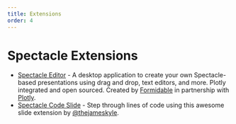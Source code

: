 ```yaml
---
title: Extensions
order: 4
---
```


<a name="third-party"></a>

# Spectacle Extensions

- [Spectacle Editor](https://www.formidable.com/open-source/spectacle-editor) - A desktop application to create your own Spectacle-based presentations using drag and drop, text editors, and more. Plotly integrated and open sourced. Created by [Formidable](https://www.formidable.com) in partnership with [Plotly](https://plot.ly).
- [Spectacle Code Slide](https://github.com/thejameskyle/spectacle-code-slide) - Step through lines of code using this awesome slide extension by [@thejameskyle](https://github.com/thejameskyle).
